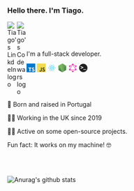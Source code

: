 ### Hello there. I'm Tiago.
<a href="https://www.linkedin.com/in/tiagosalema/">
  <img align="left" alt="Tiago's LinkdeIn logo" width="22px" src="https://cdn.jsdelivr.net/npm/simple-icons@v3/icons/linkedin.svg" />
</a>
<a href="https://www.codewars.com/users/tiagosalema">
  <img align="left" alt="Tiago's Codewars logo" width="22px" src="https://cdn.jsdelivr.net/npm/simple-icons@3.12.0/icons/codewars.svg" />
</a>

<br>
<br>
<br>


I'm a full-stack developer.

<code><img height="20" src="https://raw.githubusercontent.com/github/explore/80688e429a7d4ef2fca1e82350fe8e3517d3494d/topics/typescript/typescript.png"></code>
<code><img height="20" src="https://raw.githubusercontent.com/github/explore/80688e429a7d4ef2fca1e82350fe8e3517d3494d/topics/javascript/javascript.png"></code>
<code><img height="20" src="https://raw.githubusercontent.com/github/explore/80688e429a7d4ef2fca1e82350fe8e3517d3494d/topics/react/react.png"></code>
<code><img height="20" src="https://raw.githubusercontent.com/github/explore/80688e429a7d4ef2fca1e82350fe8e3517d3494d/topics/nodejs/nodejs.png"></code>
<code><img height="20" src="https://raw.githubusercontent.com/github/explore/5c058a388828bb5fde0bcafd4bc867b5bb3f26f3/topics/graphql/graphql.png"></code>
<code><img height="20" src="https://raw.githubusercontent.com/github/explore/80688e429a7d4ef2fca1e82350fe8e3517d3494d/topics/terminal/terminal.png"></code>

<br>
<br>

🐥  Born and raised in Portugal

👨‍💻  Working in the UK since 2019

🏋️‍♀️ Active on some open-source projects.

Fun fact: It works on my machine! 🤓

<br>
<br>

![Anurag's github stats](https://github-readme-stats.vercel.app/api?username=tiagosalema&show_icons=true&theme=react)
